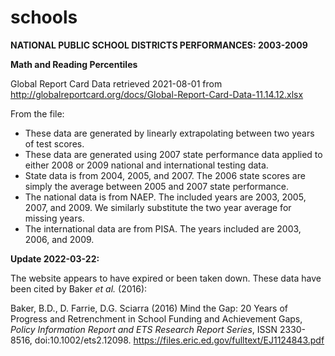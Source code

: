 # schools
**NATIONAL PUBLIC SCHOOL DISTRICTS PERFORMANCES: 2003-2009**

**Math and Reading Percentiles**

Global Report Card Data retrieved 2021-08-01 from http://globalreportcard.org/docs/Global-Report-Card-Data-11.14.12.xlsx

From the file:
* These data are generated by linearly extrapolating between two years of test scores.
* These data are generated using 2007 state performance data applied to either 2008 or 2009 national and international testing data.
* State data is from 2004, 2005, and 2007. The 2006 state scores are simply the average between 2005 and 2007 state performance.
* The national data is from NAEP. The included years are 2003, 2005, 2007, and 2009. We similarly substitute the two year average for missing years.
* The international data are from PISA. The years included are 2003, 2006, and 2009.

**Update 2022-03-22:**

The website appears to have expired or been taken down. These data have been cited by Baker *et al.* (2016):

Baker, B.D., D. Farrie, D.G. Sciarra (2016) Mind the Gap: 20 Years of Progress and Retrenchment in
School Funding and Achievement Gaps, *Policy Information Report and ETS Research Report Series*, ISSN 2330-8516, doi:10.1002/ets2.12098.
https://files.eric.ed.gov/fulltext/EJ1124843.pdf
